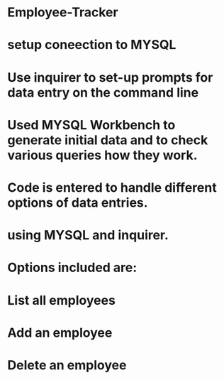 # Employee-Tracker
# setup coneection to MYSQL
# Use inquirer to set-up prompts for data entry on the command line
# Used MYSQL Workbench to generate initial data and to check various queries how they work.
# Code is entered to handle different options of data entries.
# using MYSQL and inquirer.
# Options included are:
#  List all employees
#  Add an employee
# Delete an employee

